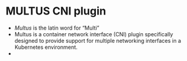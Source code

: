 # MULTUS CNI plugin

- *Multus* is the latin word for “Multi”
- Multus is a container network interface (CNI) plugin specifically designed to provide support for multiple networking interfaces in a Kubernetes environment.
- 
